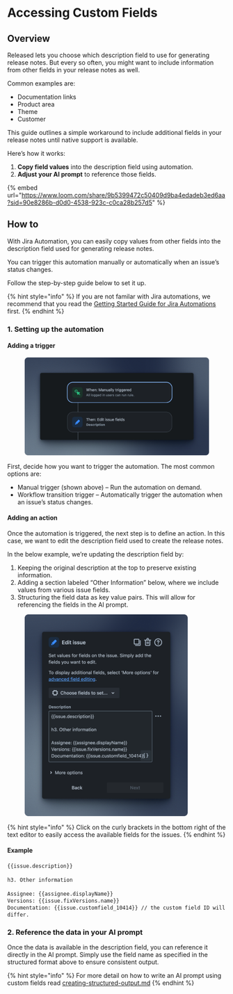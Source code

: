 # Accessing Custom Fields

## Overview

Released lets you choose which description field to use for generating release notes. But every so often, you might want to include information from other fields in your release notes as well.&#x20;

Common examples are:&#x20;

* Documentation links
* Product area
* Theme
* Customer

This guide outlines a simple workaround to include additional fields in your release notes until native support is available.

Here’s how it works:

1. **Copy field values** into the description field using automation.
2. **Adjust your AI prompt** to reference those fields.

{% embed url="https://www.loom.com/share/9b5399472c50409d9ba4edadeb3ed6aa?sid=90e8286b-d0d0-4538-923c-c0ca28b257d5" %}

## How to

With Jira Automation, you can easily copy values from other fields into the description field used for generating release notes.

You can trigger this automation manually or automatically when an issue’s status changes.

Follow the step-by-step guide below to set it up.&#x20;

{% hint style="info" %}
If you are not familar with Jira automations, we recommend that you read the [Getting Started Guide for Jira Automations ](https://www.atlassian.com/software/jira/guides/automation/overview)first.&#x20;
{% endhint %}

### 1. Setting up the automation

#### Adding a trigger

<figure><img src="../../.gitbook/assets/Jira Automation - Trigger.png" alt=""><figcaption></figcaption></figure>

First, decide how you want to trigger the automation. The most common options are:

* Manual trigger (shown above) – Run the automation on demand.
* Workflow transition trigger – Automatically trigger the automation when an issue’s status changes.

#### Adding an action

Once the automation is triggered, the next step is to define an action. In this case, we want to edit the description field used to create the release notes.&#x20;

In the below example, we’re updating the description field by:

1. Keeping the original description at the top to preserve existing information.
2. Adding a section labeled “Other Information” below, where we include values from various issue fields.
3. Structuring the field data as key value pairs. This will allow for referencing the fields in the AI prompt.&#x20;

<figure><img src="../../.gitbook/assets/Jira Automation - Edit Action.png" alt="" width="375"><figcaption></figcaption></figure>

{% hint style="info" %}
Click on the curly brackets in the bottom right of the text editor to easily access the available fields for the issues.&#x20;
{% endhint %}

#### Example

```
{{issue.description}}

h3. Other information

Assignee: {{assignee.displayName}}
Versions: {{issue.fixVersions.name}}
Documentation: {{issue.customfield_10414}} // the custom field ID will differ.
```

### 2. Reference the data in your AI prompt

Once the data is available in the description field, you can reference it directly in the AI prompt. Simply use the field name as specified in the structured format above to ensure consistent output.

{% hint style="info" %}
For more detail on how to write an AI prompt using custom fields read [creating-structured-output.md](../ai-tips/creating-structured-output.md "mention")
{% endhint %}


